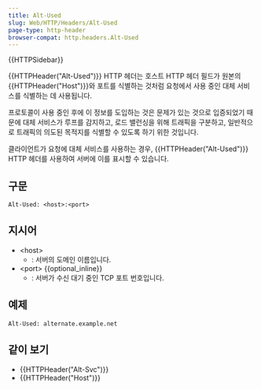 ```yaml
---
title: Alt-Used
slug: Web/HTTP/Headers/Alt-Used
page-type: http-header
browser-compat: http.headers.Alt-Used
---
```


{{HTTPSidebar}}

{{HTTPHeader("Alt-Used")}} HTTP 헤더는 호스트 HTTP 헤더 필드가 원본의 {{HTTPHeader("Host")}}와 포트를 식별하는 것처럼 요청에서 사용 중인 대체 서비스를 식별하는 데 사용됩니다.

프로토콜이 사용 중인 후에 이 정보를 도입하는 것은 문제가 있는 것으로 입증되었기 때문에 대체 서비스가 루프를 감지하고, 로드 밸런싱을 위해 트래픽을 구분하고, 일반적으로 트래픽의 의도된 목적지를 식별할 수 있도록 하기 위한 것입니다.

클라이언트가 요청에 대체 서비스를 사용하는 경우, {{HTTPHeader("Alt-Used")}} HTTP 헤더를 사용하여 서버에 이를 표시할 수 있습니다.

## 구문

```http
Alt-Used: <host>:<port>
```

## 지시어

- \<host>
  - : 서버의 도메인 이름입니다.
- \<port> {{optional_inline}}
  - : 서버가 수신 대기 중인 TCP 포트 번호입니다.

## 예제

```http
Alt-Used: alternate.example.net
```

<!-- ## Specifications

{{Specifications}}

## Browser compatibility

{{Compat}} -->

## 같이 보기

- {{HTTPHeader("Alt-Svc")}}
- {{HTTPHeader("Host")}}
